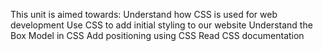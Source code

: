 This unit is aimed towards:
Understand how CSS is used for web development
Use CSS to add initial styling to our website
Understand the Box Model in CSS
Add positioning using CSS
Read CSS documentation
